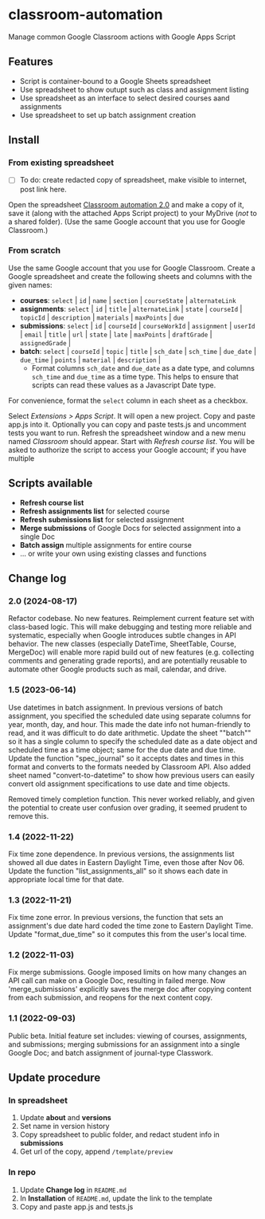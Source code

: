 # classroom-automation
Manage common Google Classroom actions with Google Apps Script

## Features

- Script is container-bound to a Google Sheets spreadsheet
- Use spreadsheet to show outupt such as class and assignment listing
- Use spreadsheet as an interface to select desired courses aand assignments
- Use spreadsheet to set up batch assignment creation

## Install

### From existing spreadsheet

- [ ] To do: create redacted copy of spreadsheet, make visible to internet, post link here.

Open the spreadsheet [Classroom automation 2.0](#) and make a copy of it, save it (along with the attached Apps Script project) to your MyDrive (*not* to a shared folder). (Use the same Google account that you use for Google Classroom.)

### From scratch

Use the same Google account that you use for Google Classroom. Create a Google spreadsheet and create the following sheets and columns with the given names:
  - **courses**: `select` | `id` | `name` | `section` | `courseState` | `alternateLink`
  - **assignments**: `select` | `id` | `title` | `alternateLink` | `state` | `courseId` | `topicId` | `description` | `materials` | `maxPoints` | `due`
  - **submissions**: `select` | `id` | `courseId` | `courseWorkId` | `assignment` | `userId` | `email` | `title` | `url` | `state` | `late` | `maxPoints` | `draftGrade` | `assignedGrade` |
  - **batch**: `select` | `courseId` | `topic` | `title` | `sch_date` | `sch_time` | `due_date` | `due_time` | `points` | `material` | `description` |
      - Format columns `sch_date` and `due_date` as a date type, and columns `sch_time` and `due_time` as a time type. This helps to ensure that scripts can read these values as a Javascript Date type.

For convenience, format the `select` column in each sheet as a checkbox. 

Select *Extensions > Apps Script*. It will open a new project. Copy and paste app.js into it. Optionally you can copy and paste tests.js and uncomment tests you want to run. Refresh the spreadsheet window and a new menu named *Classroom* should appear. Start with *Refresh course list*. You will be asked to authorize the script to access your Google account; if you have multiple

## Scripts available

- **Refresh course list**
- **Refresh assignments list** for selected course
- **Refresh submissions list** for selected assignment
- **Merge submissions** of Google Docs for selected assignment into a single Doc
- **Batch assign** multiple assignments for entire course
- ... or write your own using existing classes and functions

## Change log

### 2.0 (2024-08-17)

Refactor codebase. No new features. Reimplement current feature set with class-based logic. This will make debugging and testing more reliable and systematic, especially when Google introduces subtle changes in API behavior. The new classes (especially DateTime, SheetTable, Course, MergeDoc) will enable more rapid build out of new features (e.g. collecting comments and generating grade reports), and are potentially reusable to automate other Google products such as mail, calendar, and drive.

### 1.5 (2023-06-14)

Use datetimes in batch assignment. In previous versions of batch assignment, you specified the scheduled date using separate columns for year, month, day, and hour. This made the date info not human-friendly to read, and it was difficult to do date arithmetic. Update the sheet ""batch"" so it has a single column to specify the scheduled date as a date object and scheduled time as a time object; same for the due date and due time. Update the function "spec_journal" so it accepts dates and times in this format and converts to the formats needed by Classroom API. Also added sheet named "convert-to-datetime" to show how previous users can easily convert old assignment specifications to use date and time objects.

Removed timely completion function. This never worked reliably, and given the potential to create user confusion over grading, it seemed prudent to remove this.

### 1.4 (2022-11-22)

Fix time zone dependence. In previous versions, the assignments list showed all due dates in Eastern Daylight Time, even those after Nov 06. Update the function "list_assignments_all" so it shows each date in appropriate local time for that date.

### 1.3 (2022-11-21)

Fix time zone error. In previous versions, the function that sets an assignment's due date hard coded the time zone to Eastern Daylight Time. Update "format_due_time" so it computes this from the user's local time.

### 1.2 (2022-11-03)

Fix merge submissions. Google imposed limits on how many changes an API call can make on a Google Doc, resulting in failed merge. Now 'merge_submissions' explicitly saves the merge doc after copying content from each submission, and reopens for the next content copy.

### 1.1 (2022-09-03)

Public beta. Initial feature set includes: viewing of courses, assignments, and submissions; merging submissions for an assignment into a single Google Doc; and batch assignment of journal-type Classwork.


## Update procedure

### In spreadsheet

1. Update **about** and **versions**
2. Set name in version history
3. Copy spreadsheet to public folder, and redact student info in **submissions**
4. Get url of the copy, append `/template/preview`

### In repo

1. Update **Change log** in `README.md`
2. In **Installation** of `README.md`, update the link to the template
3. Copy and paste app.js and tests.js
